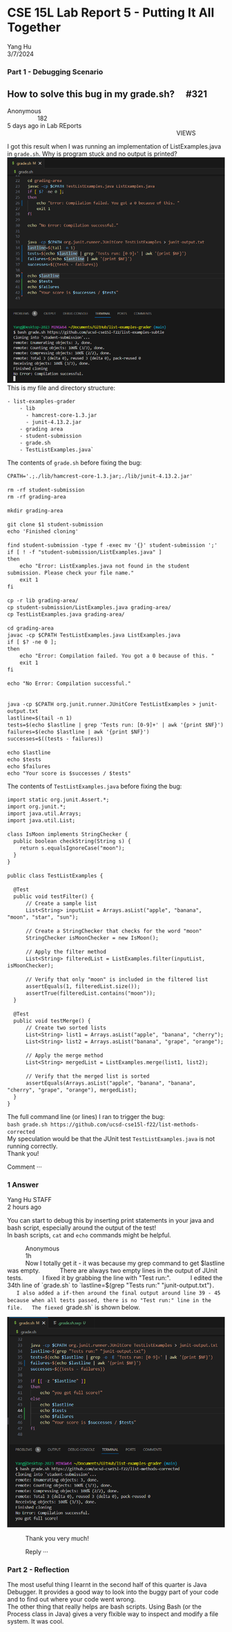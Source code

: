 # CSE 15L Lab Report 5 - Putting It All Together

Yang Hu  
3/7/2024  

### Part 1 - Debugging Scenario  
## How to solve this bug in my grade.sh?  #321
Anonymous                                   182  
5 days ago in Lab REports                              VIEWS  
  
I got this result when I was running an implementation of ListExamples.java in `grade.sh`. Why is program stuck and no output is printed?    
![Image](bug.png)  
This is my file and directory structure:  
```
- list-examples-grader
    - lib  
      - hamcrest-core-1.3.jar  
      - junit-4.13.2.jar  
    - grading area  
    - student-submission
    - grade.sh
    - TestListExamples.java`
```

The contents of `grade.sh` before fixing the bug:  
```
CPATH='.;./lib/hamcrest-core-1.3.jar;./lib/junit-4.13.2.jar'

rm -rf student-submission
rm -rf grading-area

mkdir grading-area

git clone $1 student-submission
echo 'Finished cloning'

find student-submission -type f -exec mv '{}' student-submission ';'
if [ ! -f "student-submission/ListExamples.java" ]
then
    echo "Error: ListExamples.java not found in the student submission. Please check your file name."
    exit 1
fi

cp -r lib grading-area/
cp student-submission/ListExamples.java grading-area/
cp TestListExamples.java grading-area/

cd grading-area
javac -cp $CPATH TestListExamples.java ListExamples.java
if [ $? -ne 0 ]; 
then
    echo "Error: Compilation failed. You got a 0 because of this. "
    exit 1
fi

echo "No Error: Compilation successful."


java -cp $CPATH org.junit.runner.JUnitCore TestListExamples > junit-output.txt
lastline=$(tail -n 1)
tests=$(echo $lastline | grep 'Tests run: [0-9]+' | awk '{print $NF}')
failures=$(echo $lastline | awk '{print $NF}')
successes=$((tests - failures))

echo $lastline
echo $tests
echo $failures
echo "Your score is $successes / $tests"
```
The contents of `TestListExamples.java` before fixing the bug:  
```
import static org.junit.Assert.*;
import org.junit.*;
import java.util.Arrays;
import java.util.List;

class IsMoon implements StringChecker {
  public boolean checkString(String s) {
    return s.equalsIgnoreCase("moon");
  }
}

public class TestListExamples {

  @Test
  public void testFilter() {
      // Create a sample list
      List<String> inputList = Arrays.asList("apple", "banana", "moon", "star", "sun");

      // Create a StringChecker that checks for the word "moon"
      StringChecker isMoonChecker = new IsMoon();

      // Apply the filter method
      List<String> filteredList = ListExamples.filter(inputList, isMoonChecker);

      // Verify that only "moon" is included in the filtered list
      assertEquals(1, filteredList.size());
      assertTrue(filteredList.contains("moon"));
  }

  @Test
  public void testMerge() {
      // Create two sorted lists
      List<String> list1 = Arrays.asList("apple", "banana", "cherry");
      List<String> list2 = Arrays.asList("banana", "grape", "orange");

      // Apply the merge method
      List<String> mergedList = ListExamples.merge(list1, list2);

      // Verify that the merged list is sorted
      assertEquals(Arrays.asList("apple", "banana", "banana", "cherry", "grape", "orange"), mergedList);
  }
}
```
The full command line (or lines) I ran to trigger the bug:  
`bash grade.sh https://github.com/ucsd-cse15l-f22/list-methods-corrected`  
My speculation would be that the JUnit test `TestListExamples.java` is not running correctly.  
Thank you!  

Comment ···  

### 1 Answer  
Yang Hu <span style="font-size:0.5">STAFF</span>  
2 hours ago  

You can start to debug this by inserting print statements in your java and bash script, especially around the output of the test!  
In bash scripts, `cat` and `echo` commands might be helpful.  

     Anonymous  
     1h  
     Now I totally get it - it was because my grep command to get $lastline was empty.  
     There are always two empty lines in the output of JUnit tests.  
     I fixed it by grabbing the line with "Test run:".  
     I edited the 34th line of `grade.sh` to `lastline=$(grep "Tests run:" "junit-output.txt")`.  
     I also added a if-then around the final output around line 39 - 45 because when all tests passed, there is no "Test run:" line in the file.  
     The fiexed `grade.sh` is shown below. 

  ![Image](bug-fixed.png) 

     Thank you very much!  
       
     Reply ···  

      

### Part 2 - Reflection  
 The most useful thing I learnt in the second half of this quarter is Java Debugger. It provides a good way to look into the buggy part of your code and to find out where your code went wrong.  
 The other thing that really helps are bash scripts. Using Bash (or the Process class in Java) gives a very flxible way to inspect and modify a file system. It was cool.



